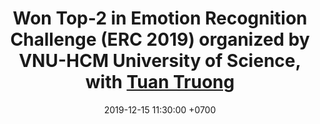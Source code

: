 ---
title: Won Top-2 in Emotion Recognition Challenge (ERC 2019) organized by VNU-HCM University of Science, with <a href="http://www.qttruong.info/">Tuan Truong</a>
date: 2019-12-15 11:30:00 +0700
---